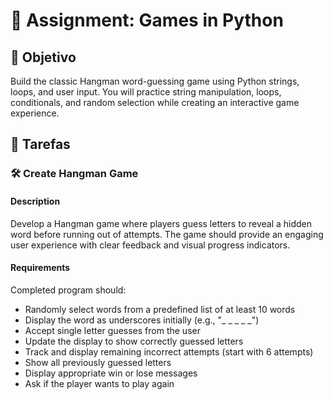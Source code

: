 
# 📘 Assignment: Games in Python

## 🎯 Objetivo

Build the classic Hangman word-guessing game using Python strings, loops, and user input. You will practice string manipulation, loops, conditionals, and random selection while creating an interactive game experience.

## 📝 Tarefas

### 🛠️	Create Hangman Game

#### Description
Develop a Hangman game where players guess letters to reveal a hidden word before running out of attempts. The game should provide an engaging user experience with clear feedback and visual progress indicators.

#### Requirements
Completed program should:

- Randomly select words from a predefined list of at least 10 words
- Display the word as underscores initially (e.g., "_ _ _ _ _")
- Accept single letter guesses from the user
- Update the display to show correctly guessed letters
- Track and display remaining incorrect attempts (start with 6 attempts)
- Show all previously guessed letters
- Display appropriate win or lose messages
- Ask if the player wants to play again
